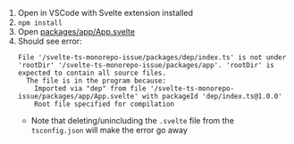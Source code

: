 1. Open in VSCode with Svelte extension installed
1. `npm install`
1. Open [packages/app/App.svelte](packages/app/App.svelte)
1. Should see error:
   ```
   File '/svelte-ts-monorepo-issue/packages/dep/index.ts' is not under 'rootDir' '/svelte-ts-monorepo-issue/packages/app'. 'rootDir' is expected to contain all source files.
     The file is in the program because:
       Imported via "dep" from file '/svelte-ts-monorepo-issue/packages/app/App.svelte' with packageId 'dep/index.ts@1.0.0'
       Root file specified for compilation
   ```
   - Note that deleting/unincluding the `.svelte` file from the `tsconfig.json` will make the error go away
